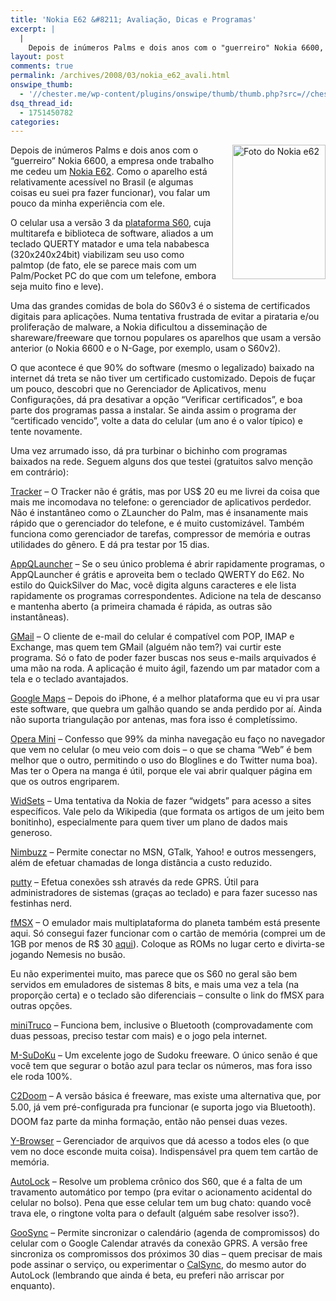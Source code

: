 ```yaml
---
title: 'Nokia E62 &#8211; Avaliação, Dicas e Programas'
excerpt: |
  |
    Depois de inúmeros Palms e dois anos com o "guerreiro" Nokia 6600, a empresa onde trabalho me cedeu um Nokia E62. Como o aparelho está relativamente acessível no Brasil (e algumas coisas eu suei pra fazer funcionar), vou falar um...
layout: post
comments: true
permalink: /archives/2008/03/nokia_e62_avali.html
onswipe_thumb:
  - '//chester.me/wp-content/plugins/onswipe/thumb/thumb.php?src=//chester.me/archives/img/e62.jpg&amp;w=600&amp;h=800&amp;zc=1&amp;q=75&amp;f=0'
dsq_thread_id:
  - 1751450782
categories:
---
```

<span class="mt-enclosure mt-enclosure-image"><img title="Foto do Nokia e62" src="//chester.me/archives/img/e62.jpg" width="149" height="215" class="mt-image-right" style="float: right; margin: 0 0 20px 20px;" /></span>Depois de inúmeros Palms e dois anos com o &#8220;guerreiro&#8221; Nokia 6600, a empresa onde trabalho me cedeu um [Nokia E62][1]. Como o aparelho está relativamente acessível no Brasil (e algumas coisas eu suei pra fazer funcionar), vou falar um pouco da minha experiência com ele.

O celular usa a versão 3 da [plataforma S60][2], cuja multitarefa e biblioteca de software, aliados a um teclado QUERTY matador e uma tela nababesca (320x240x24bit) viabilizam seu uso como palmtop (de fato, ele se parece mais com um Palm/Pocket PC do que com um telefone, embora seja muito fino e leve).

Uma das grandes comidas de bola do S60v3 é o sistema de certificados digitais para aplicações. Numa tentativa frustrada de evitar a pirataria e/ou proliferação de malware, a Nokia dificultou a disseminação de shareware/freeware que tornou populares os aparelhos que usam a versão anterior (o Nokia 6600 e o N-Gage, por exemplo, usam o S60v2).

O que acontece é que 90% do software (mesmo o legalizado) baixado na internet dá treta se não tiver um certificado customizado. Depois de fuçar um pouco, descobri que no Gerenciador de Aplicativos, menu Configurações, dá pra desativar a opção &#8220;Verificar certificados&#8221;, e boa parte dos programas passa a instalar. Se ainda assim o programa der &#8220;certificado vencido&#8221;, volte a data do celular (um ano é o valor típico) e tente novamente.

Uma vez arrumado isso, dá pra turbinar o bichinho com programas baixados na rede. Seguem alguns dos que testei (gratuitos salvo menção em contrário):

[Tracker][3] &#8211; O Tracker não é grátis, mas por US$ 20 eu me livrei da coisa que mais me incomodava no telefone: o gerenciador de aplicativos perdedor. Não é instantâneo como o ZLauncher do Palm, mas é insanamente mais rápido que o gerenciador do telefone, e é muito customizável. Também funciona como gerenciador de tarefas, compressor de memória e outras utilidades do gênero. E dá pra testar por 15 dias.

[AppQLauncher][4] &#8211; Se o seu único problema é abrir rapidamente programas, o AppQLauncher é grátis e aproveita bem o teclado QWERTY do E62. No estilo do QuickSilver do Mac, você digita alguns caracteres e ele lista rapidamente os programas correspondentes. Adicione na tela de descanso e mantenha aberto (a primeira chamada é rápida, as outras são instantâneas).

[GMail][5] &#8211; O cliente de e-mail do celular é compatível com POP, IMAP e Exchange, mas quem tem GMail (alguém não tem?) vai curtir este programa. Só o fato de poder fazer buscas nos seus e-mails arquivados é uma mão na roda. A aplicação é muito ágil, fazendo um par matador com a tela e o teclado avantajados.

[Google Maps][6] &#8211; Depois do iPhone, é a melhor plataforma que eu vi pra usar este software, que quebra um galhão quando se anda perdido por aí. Ainda não suporta triangulação por antenas, mas fora isso é completíssimo.

[Opera Mini][7] &#8211; Confesso que 99% da minha navegação eu faço no navegador que vem no celular (o meu veio com dois &#8211; o que se chama &#8220;Web&#8221; é bem melhor que o outro, permitindo o uso do Bloglines e do Twitter numa boa). Mas ter o Opera na manga é útil, porque ele vai abrir qualquer página em que os outros engriparem.

[WidSets][8] &#8211; Uma tentativa da Nokia de fazer &#8220;widgets&#8221; para acesso a sites específicos. Vale pelo da Wikipedia (que formata os artigos de um jeito bem bonitinho), especialmente para quem tiver um plano de dados mais generoso.

[Nimbuzz][9] &#8211; Permite conectar no MSN, GTalk, Yahoo! e outros messengers, além de efetuar chamadas de longa distância a custo reduzido.

[putty][10] &#8211; Efetua conexões ssh através da rede GPRS. Útil para administradores de sistemas (graças ao teclado) e para fazer sucesso nas festinhas nerd.

[fMSX][11] &#8211; O emulador mais multiplataforma do planeta também está presente aqui. Só consegui fazer funcionar com o cartão de memória (comprei um de 1GB por menos de R$ 30 [aqui][12]). Coloque as ROMs no lugar certo e divirta-se jogando Nemesis no busão.

Eu não experimentei muito, mas parece que os S60 no geral são bem servidos em emuladores de sistemas 8 bits, e mais uma vez a tela (na proporção certa) e o teclado são diferenciais &#8211; consulte o link do fMSX para outras opções.

[miniTruco][13] &#8211; Funciona bem, inclusive o Bluetooth (comprovadamente com duas pessoas, preciso testar com mais) e o jogo pela internet.

[M-SuDoKu][14] &#8211; Um excelente jogo de Sudoku freeware. O único senão é que você tem que segurar o botão azul para teclar os números, mas fora isso ele roda 100%.

[C2Doom][15] &#8211; A versão básica é freeware, mas existe uma alternativa que, por 5.00, já vem pré-configurada pra funcionar (e suporta jogo via Bluetooth). DOOM faz parte da minha formação, então não pensei duas vezes.

[Y-Browser][16] &#8211; Gerenciador de arquivos que dá acesso a todos eles (o que vem no doce esconde muita coisa). Indispensável pra quem tem cartão de memória.

[AutoLock][17] &#8211; Resolve um problema crônico dos S60, que é a falta de um travamento automático por tempo (pra evitar o acionamento acidental do celular no bolso). Pena que esse celular tem um bug chato: quando você trava ele, o ringtone volta para o default (alguém sabe resolver isso?).

[GooSync][18] &#8211; Permite sincronizar o calendário (agenda de compromissos) do celular com o Google Calendar através da conexão GPRS. A versão free sincroniza os compromissos dos próximos 30 dias &#8211; quem precisar de mais pode assinar o serviço, ou experimentar o [CalSync][19], do mesmo autor do AutoLock (lembrando que ainda é beta, eu preferi não arriscar por enquanto).

 [1]: http://www.nokia.com.br/A4523372
 [2]: http://en.wikipedia.org/wiki/S60_platform
 [3]: http://www.smartphoneware.com/tracker-for-s60-3rd-edition-product.php
 [4]: http://tinyhack.com/freewarelist/s603rd/2007/09/06/appqlaunch/
 [5]: http://www.google.com/mobile/mail/index.html
 [6]: http://www.google.com/gmm/index.html
 [7]: http://www.operamini.com/
 [8]: https://www.widsets.com/
 [9]: http://www.nimbuzz.com/
 [10]: http://s2putty.sourceforge.net/
 [11]: http://fms.komkon.org/EmuSymbian/#fMSX
 [12]: http://loja.tray.com.br/loja/produto.php?loja=78945&#038;IdDep=&#038;IdProd=1103
 [13]: //chester.me/minitruco
 [14]: http://phonphun.altervista.org/eng/sudoku.php
 [15]: http://koti.mbnet.fi/mertama/index_new.html
 [16]: http://www.drjukka.com/YBrowser.html
 [17]: http://s60addons.com/
 [18]: http://www.goosync.com/
 [19]: http://s60addons.com/calsync/
